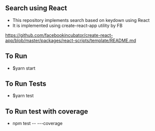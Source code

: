 ## Search using React
- This repository implements search based on keydown using React
- It is implemented using create-react-app utility by FB

https://github.com/facebookincubator/create-react-app/blob/master/packages/react-scripts/template/README.md

## To Run
- $yarn start

## To Run Tests
- $yarn test

## To Run test with coverage
- npm test -- ---coverage